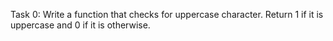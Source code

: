 Task 0: Write a function that checks for uppercase character. Return 1 if it is uppercase and 0 if it is otherwise.

